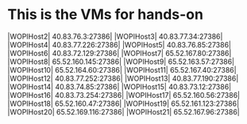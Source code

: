 # This is the VMs for hands-on


|WOPIHost2|	40.83.76.3:27386|
|WOPIHost3|	40.83.77.34:27386|
|WOPIHost4|	40.83.77.226:27386|
|WOPIHost5|	40.83.76.85:27386|
|WOPIHost6|	40.83.72.129:27386|
|WOPIHost7|	65.52.167.80:27386|
|WOPIHost8|	65.52.160.145:27386|
|WOPIHost9|	65.52.163.57:27386|
|WOPIHost10|	65.52.164.60:27386|
|WOPIHost11|	65.52.167.40:27386|
|WOPIHost12|	40.83.77.252:27386|
|WOPIHost13|	40.83.77.190:27386|
|WOPIHost14|	40.83.74.85:27386|
|WOPIHost15|	40.83.73.12:27386|
|WOPIHost16|	40.83.73.254:27386|
|WOPIHost17|	65.52.160.56:27386|
|WOPIHost18|	65.52.160.47:27386|
|WOPIHost19|	65.52.161.123:27386|
|WOPIHost20|	65.52.169.116:27386|
|WOPIHost21|	65.52.167.96:27386|


